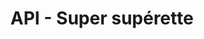 ---
title: "API - Super supérette"
url: /saint-brice-sur-vienne/api-super-superette/
shop: commodité
---
